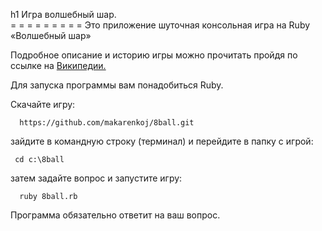 h1    Игра волшебный шар.                               
  = = = = = = = = = 
   Это приложение шуточная консольная игра на Ruby  «Волшебный шар»
     
  Подробное описание и историю игры можно прочитать пройдя по ссылке на [Википедии.](https://ru.wikipedia.org/wiki/Magic_8_ball)
  	
 
  	
  Для запуска программы вам понадобиться Ruby.
  
  Скачайте игру:
  ```
    https://github.com/makarenkoj/8ball.git 
  ```
  
  зайдите в командную строку (терминал) и перейдите в папку с игрой:
   ```
    cd c:\8ball 
  ```
  
  затем задайте вопрос и запустите игру: 
  ```
    ruby 8ball.rb
  ```
  
   Программа обязательно ответит на ваш вопрос.
